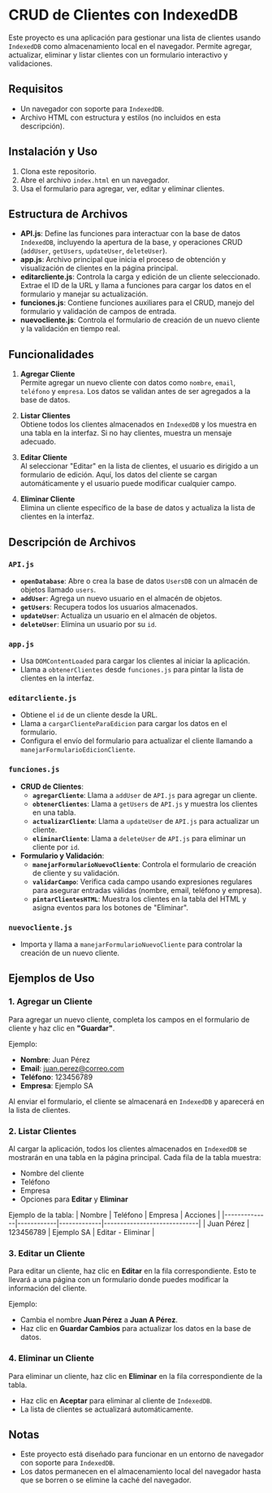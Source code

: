 # CRUD de Clientes con IndexedDB

Este proyecto es una aplicación para gestionar una lista de clientes usando `IndexedDB` como almacenamiento local en el navegador. Permite agregar, actualizar, eliminar y listar clientes con un formulario interactivo y validaciones.

## Requisitos

- Un navegador con soporte para `IndexedDB`.
- Archivo HTML con estructura y estilos (no incluidos en esta descripción).

## Instalación y Uso

1. Clona este repositorio.
2. Abre el archivo `index.html` en un navegador.
3. Usa el formulario para agregar, ver, editar y eliminar clientes.

## Estructura de Archivos

- **API.js**: Define las funciones para interactuar con la base de datos `IndexedDB`, incluyendo la apertura de la base, y operaciones CRUD (`addUser`, `getUsers`, `updateUser`, `deleteUser`).
- **app.js**: Archivo principal que inicia el proceso de obtención y visualización de clientes en la página principal.
- **editarcliente.js**: Controla la carga y edición de un cliente seleccionado. Extrae el ID de la URL y llama a funciones para cargar los datos en el formulario y manejar su actualización.
- **funciones.js**: Contiene funciones auxiliares para el CRUD, manejo del formulario y validación de campos de entrada.
- **nuevocliente.js**: Controla el formulario de creación de un nuevo cliente y la validación en tiempo real.

## Funcionalidades

1. **Agregar Cliente**  
   Permite agregar un nuevo cliente con datos como `nombre`, `email`, `teléfono` y `empresa`. Los datos se validan antes de ser agregados a la base de datos.

2. **Listar Clientes**  
   Obtiene todos los clientes almacenados en `IndexedDB` y los muestra en una tabla en la interfaz. Si no hay clientes, muestra un mensaje adecuado.

3. **Editar Cliente**  
   Al seleccionar "Editar" en la lista de clientes, el usuario es dirigido a un formulario de edición. Aquí, los datos del cliente se cargan automáticamente y el usuario puede modificar cualquier campo.

4. **Eliminar Cliente**  
   Elimina un cliente específico de la base de datos y actualiza la lista de clientes en la interfaz.

## Descripción de Archivos

### `API.js`

- **`openDatabase`**: Abre o crea la base de datos `UsersDB` con un almacén de objetos llamado `users`.
- **`addUser`**: Agrega un nuevo usuario en el almacén de objetos.
- **`getUsers`**: Recupera todos los usuarios almacenados.
- **`updateUser`**: Actualiza un usuario en el almacén de objetos.
- **`deleteUser`**: Elimina un usuario por su `id`.

### `app.js`

- Usa `DOMContentLoaded` para cargar los clientes al iniciar la aplicación.
- Llama a `obtenerClientes` desde `funciones.js` para pintar la lista de clientes en la interfaz.

### `editarcliente.js`

- Obtiene el `id` de un cliente desde la URL.
- Llama a `cargarClienteParaEdicion` para cargar los datos en el formulario.
- Configura el envío del formulario para actualizar el cliente llamando a `manejarFormularioEdicionCliente`.

### `funciones.js`

- **CRUD de Clientes**:
  - **`agregarCliente`**: Llama a `addUser` de `API.js` para agregar un cliente.
  - **`obtenerClientes`**: Llama a `getUsers` de `API.js` y muestra los clientes en una tabla.
  - **`actualizarCliente`**: Llama a `updateUser` de `API.js` para actualizar un cliente.
  - **`eliminarCliente`**: Llama a `deleteUser` de `API.js` para eliminar un cliente por `id`.
- **Formulario y Validación**:
  - **`manejarFormularioNuevoCliente`**: Controla el formulario de creación de cliente y su validación.
  - **`validarCampo`**: Verifica cada campo usando expresiones regulares para asegurar entradas válidas (nombre, email, teléfono y empresa).
  - **`pintarClientesHTML`**: Muestra los clientes en la tabla del HTML y asigna eventos para los botones de "Eliminar".

### `nuevocliente.js`

- Importa y llama a `manejarFormularioNuevoCliente` para controlar la creación de un nuevo cliente.

## Ejemplos de Uso

### 1. Agregar un Cliente

Para agregar un nuevo cliente, completa los campos en el formulario de cliente y haz clic en **"Guardar"**.

Ejemplo:

- **Nombre**: Juan Pérez
- **Email**: juan.perez@correo.com
- **Teléfono**: 123456789
- **Empresa**: Ejemplo SA

Al enviar el formulario, el cliente se almacenará en `IndexedDB` y aparecerá en la lista de clientes.

### 2. Listar Clientes

Al cargar la aplicación, todos los clientes almacenados en `IndexedDB` se mostrarán en una tabla en la página principal. Cada fila de la tabla muestra:

- Nombre del cliente
- Teléfono
- Empresa
- Opciones para **Editar** y **Eliminar**

Ejemplo de la tabla:
| Nombre | Teléfono | Empresa | Acciones |
|--------------|------------|-------------|-----------------------------|
| Juan Pérez | 123456789 | Ejemplo SA | Editar - Eliminar |

### 3. Editar un Cliente

Para editar un cliente, haz clic en **Editar** en la fila correspondiente. Esto te llevará a una página con un formulario donde puedes modificar la información del cliente.

Ejemplo:

- Cambia el nombre **Juan Pérez** a **Juan A Pérez**.
- Haz clic en **Guardar Cambios** para actualizar los datos en la base de datos.

### 4. Eliminar un Cliente

Para eliminar un cliente, haz clic en **Eliminar** en la fila correspondiente de la tabla.

- Haz clic en **Aceptar** para eliminar al cliente de `IndexedDB`.
- La lista de clientes se actualizará automáticamente.

## Notas

- Este proyecto está diseñado para funcionar en un entorno de navegador con soporte para `IndexedDB`.
- Los datos permanecen en el almacenamiento local del navegador hasta que se borren o se elimine la caché del navegador.
